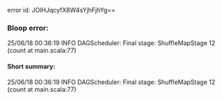 error id: JOlHJqcyfX8W4sYjhFjhYg==
### Bloop error:

25/06/18 00:36:19 INFO DAGScheduler: Final stage: ShuffleMapStage 12 (count at main.scala:77)
#### Short summary: 

25/06/18 00:36:19 INFO DAGScheduler: Final stage: ShuffleMapStage 12 (count at main.scala:77)